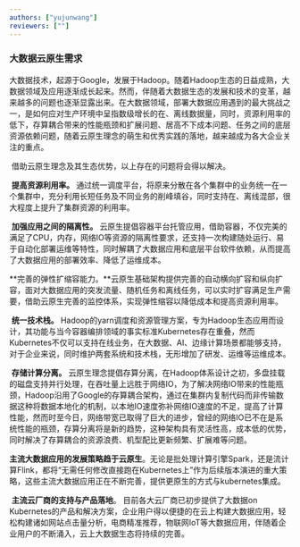 ```yaml
---
authors: ["yujunwang"]
reviewers: [""]
---
```


### 大数据云原生需求


  大数据技术，起源于Google，发展于Hadoop。随着Hadoop生态的日益成熟，大数据领域及应用逐渐成长起来。然而，伴随着大数据生态的发展和技术的变革，越来越多的问题也逐渐显露出来。在大数据领域，部署大数据应用遇到的最大挑战之一，是如何应对生产环境中呈指数级增长的在、离线数据量，同时，资源利用率的低下，存算耦合带来的性能瓶颈和扩展问题、居高不下成本问题、任务之间的底层资源依赖问题，随着云原生理念的萌生和优秀实践的落地，越来越成为各大企业关注的重点。

​  借助云原生理念及其生态优势，以上存在的问题将会得以解决。

​  **提高资源利用率。** 通过统一调度平台，将原来分散在各个集群中的业务统一在一个集群中，充分利用长短任务及不同业务的削峰填谷，同时支持在、离线混部，很大程度上提升了集群资源的利用率。

​  **加强应用之间的隔离性。** 云原生提倡容器平台托管应用，借助容器，不仅完美的满足了CPU，内存，网络IO等资源的隔离性要求，还支持一次构建随处运行、易于自动化部署运维等特性，同时解耦了大数据应用和底层平台软件依赖，从而提高了大数据应用的部署效率、降低了运维成本。

​  **完善的弹性扩缩容能力。**云原生基础架构提供完善的自动横向扩容和纵向扩容，面对大数据应用的突发流量、随机任务和离线任务，可以实时扩容满足生产需要，借助云原生完善的监控体系，实现弹性缩容以降低成本和提高资源利用率。

​  **统一技术栈。** Hadoop的yarn调度和资源管理方案，专为Hadoop生态应用而设计，其功能与当今容器编排领域的事实标准Kubernetes存在重叠，然而Kubernetes不仅可以支持在线业务，在大数据、AI、边缘计算场景都能够支持，对于企业来说，同时维护两套系统和技术栈，无形增加了研发、运维等运维成本。

​  **存储计算分离。** 云原生理念提倡存算分离，在Hadoop体系设计之初，多盘挂载的磁盘支持并行处理，在吞吐量上远胜于网络IO，为了解决网络IO带来的性能瓶颈，Hadoop沿用了Google的存算耦合架构，通过在集群内复制代码而非传输数据这种将数据本地化的机制，以本地IO速度弥补网络IO速度的不足，提高了计算性能，然而时至今日，网络带宽已取得了巨大的进步，曾经的网络IO已不在是系统性能的瓶颈，存算分离将是新的趋势，这种架构具有灵活性高，成本低的优势，同时解决了存算耦合的资源浪费、机型配比更新频繁、扩展难等问题。

​  **主流大数据应用的发展策略趋于云原生**。无论是批处理计算引擎Spark，还是流计算Flink，都将“无需任何修改直接跑在Kubernetes上”作为后续版本演进的重大策略，这些主流大数据应用正在不断完善，提供更原生的方式与kubernetes集成。

​  **主流云厂商的支持与产品落地**。 目前各大云厂商已初步提供了大数据on Kubernetes的产品和解决方案，企业用户得以便捷的在云上构建大数据应用，轻松构建诸如网站点击量分析，电商精准推荐，物联网IoT等大数据应用，伴随着企业用户的不断涌入，云上大数据生态将持续的完善。